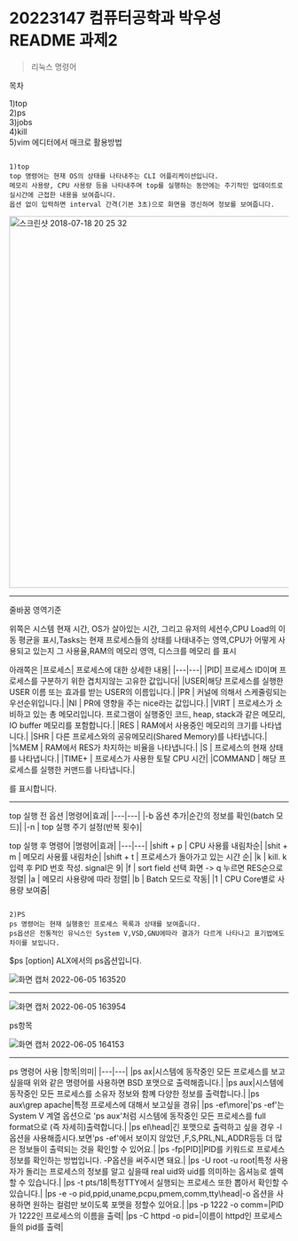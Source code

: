 # 20223147 컴퓨터공학과 박우성 README 과제2
>리눅스 명령어

목차

1)top\
2)ps\
3)jobs\
4)kill\
5)vim 에디터에서 매크로 활용방법

```

1)top
top 명령어는 현재 OS의 상태를 나타내주는 CLI 어플리케이션입니다.
메모리 사용량, CPU 사용량 등을 나타내주며 top를 실행하는 동안에는 주기적인 업데이트로 실시간에 근접한 내용을 보여줍니다.
옵션 없이 입력하면 interval 간격(기본 3초)으로 화면을 갱신하며 정보를 보여줍니다.

```
<img width="670" alt="스크린샷 2018-07-18 20 25 32" src="https://user-images.githubusercontent.com/106899918/172039558-afa00057-6843-4ffe-9d6a-dec759b95402.png">

---

줄바꿈 영역기준

위쪽은 시스템 현재 시간, OS가 살아있는 시간, 그리고 유저의 세션수,CPU Load의 이동 평균을 표시,Tasks는 현재 프로세스들의 상태를 나태내주는 영역,CPU가 어떻게 사용되고 있는지 그 사용율,RAM의 메모리 영역, 디스크를 메모리 를 표시

아래쪽은
|프로세스| 프로세스에 대한 상세한 내용|
|---|---|
|PID| 프로세스 ID이며 프로세스를 구분하기 위한 겹치지않는 고유한 값입니다|
|USER|해당 프로세스를 실행한 USER 이름 또는 효과를 받는 USER의 이름입니다.|
|PR | 커널에 의해서 스케줄링되는 우선순위입니다.|
|NI | PR에 영향을 주는 nice라는 값입니다.|
|VIRT | 프로세스가 소비하고 있는 총 메모리입니다. 프로그램이 실행중인 코드, heap, stack과 같은 메모리, IO buffer 메모리를 포함합니다.|
|RES | RAM에서 사용중인 메모리의 크기를 나타냅니다.|
|SHR | 다른 프로세스와의 공유메모리(Shared Memory)를 나타냅니다.|
|%MEM | RAM에서 RES가 차지하는 비율을 나타냅니다.|
|S | 프로세스의 현재 상태를 나타냅니다.|
|TIME+ | 프로세스가 사용한 토탈 CPU 시간|
|COMMAND | 해당 프로세스를 실행한 커맨드를 나타냅니다.|

를 표시합니다.

---

top 실행 전 옵션
|명령어|효과|
|---|---|
|-b 옵션 추가|순간의 정보를 확인(batch 모드)|
|-n | top 실행 주기 설정(반복 횟수)|

top 실행 후 명령어
|명령어|효과|
|---|---|
|shift + p | CPU 사용률 내림차순|
|shit + m | 메모리 사용률 내림차순|
|shift + t | 프로세스가 돌아가고 있는 시간 순|
|k | kill. k 입력 후 PID 번호 작성. signal은 9|
|f | sort field 선택 화면 -> q 누르면 RES순으로 정렬|
|a | 메모리 사용량에 따라 정렬|
|b | Batch 모드로 작동|
|1 | CPU Core별로 사용량 보여줌|

```

2)PS
ps 명령어는 현재 실행중인 프로세스 목록과 상태를 보여줍니다.
ps옵션은 전통적인 유닉스인 System V,VSD,GNU에따라 결과가 다르게 나타나고 표기법에도 차이를 보입니다.

```

$ps [option]  ALX에서의 ps옵션입니다.

![화면 캡처 2022-06-05 163520](https://user-images.githubusercontent.com/106899918/172040493-c45885ed-88bf-47fc-b2a4-2abf0f72bb20.png)

---

![화면 캡처 2022-06-05 163954](https://user-images.githubusercontent.com/106899918/172040653-66bb2e6a-ab95-40de-ba7f-9256cad19589.png)

ps항목

![화면 캡처 2022-06-05 164153](https://user-images.githubusercontent.com/106899918/172040724-adc6a036-6aa1-46b5-9c6c-7ad847e63dc4.png)

---

ps 명령어 사용 
|항목|의미|
|---|---|
|ps ax|시스템에 동작중인 모든 프로세스를 보고 싶을때 위와 같은 명령어를 사용하면 BSD 포맷으로 출력해줍니다.| 
|ps aux|시스템에 동작중인 모든 프로세스를 소유자 정보와 함꼐 다양한 정보를 출력합니다.|
|ps aux\grep apache|특정 프로세스에 대해서 보고싶을 경유|
|ps -ef\more|'ps -ef'는 System V 계열 옵션으로 'ps aux'처럼 시스템에 동작중인 모든 프로세스를 full format으로 (즉 자세히)출력합니다.|
|ps el\head|긴 포맷으로 출력하고 싶을 경우 -l옵션을 사용해줍시다.보면'ps -ef'에서 보이지 않았던 ,F,S,PRL,NL,ADDR등등 더 많은 정보들이 출력되는 것을 확인할 수 있어요.|
|ps -fp[PID]|PID를 키워드로 프로세스 정보를 확인하는 방법입니다. -P옵션을 써주시면 돼요.|
|ps -U root -u root|특정 사용자가 돌리는 프로세스의 정보를 알고 싶을때 real uid와 uid를 의미하는 옵셔능로 셀렉할 수 있습니다.|
|ps -t pts/18|특정TTY에서 실행되는 프로세스 또한 뽑아서 확인할 수 있습니다.|
|ps -e -o pid,ppid,uname,pcpu,pmem,comm,tty\head|-o 옵션을 사용하면 원하는 컬럼만 보이도록 포맷을 정할수 있어요.|
|ps -p 1222 -o comm=|PID가 1222인 프로세스의 이름을 출력|
|ps -C httpd -o pid=|이름이 httpd인 프로세스들의 pid를 출력|


















